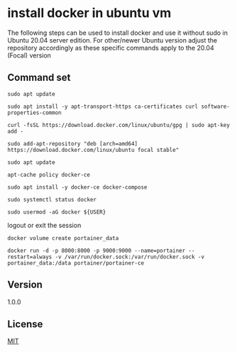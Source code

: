 # install docker in ubuntu vm

The following steps can be used to install docker and use it without sudo in Ubuntu 20.04 server edition.
For other/newer Ubuntu version adjust the repository accordingly as these specific commands apply to the 20.04 (Focal) version

## Command set

```shell
sudo apt update

sudo apt install -y apt-transport-https ca-certificates curl software-properties-common

curl -fsSL https://download.docker.com/linux/ubuntu/gpg | sudo apt-key add -

sudo add-apt-repository "deb [arch=amd64] https://download.docker.com/linux/ubuntu focal stable"

sudo apt update

apt-cache policy docker-ce

sudo apt install -y docker-ce docker-compose

sudo systemctl status docker

sudo usermod -aG docker ${USER}
```

logout or exit the session

```shell
docker volume create portainer_data

docker run -d -p 8000:8000 -p 9000:9000 --name=portainer --restart=always -v /var/run/docker.sock:/var/run/docker.sock -v portainer_data:/data portainer/portainer-ce
```

## Version

1.0.0

## License

[MIT](LICENSE)
